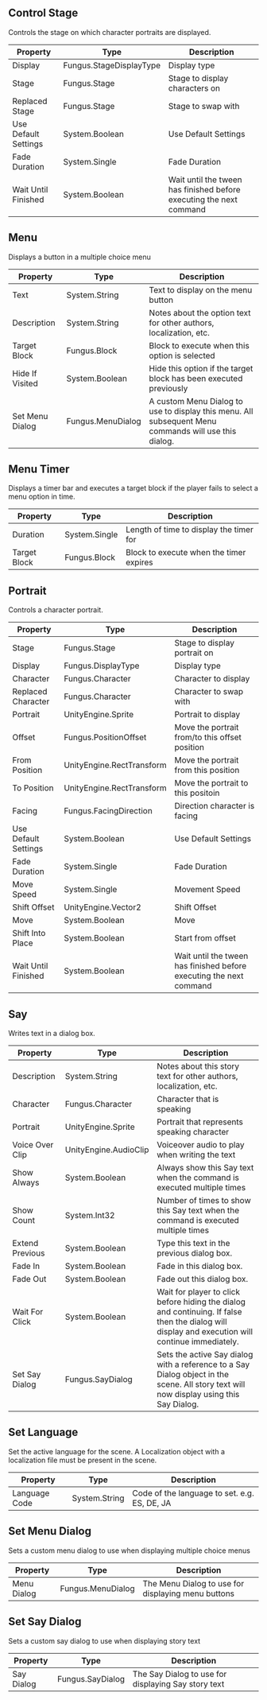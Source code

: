 ## Control Stage
Controls the stage on which character portraits are displayed.

Property | Type | Description
 --- | --- | ---
Display | Fungus.StageDisplayType | Display type
Stage | Fungus.Stage | Stage to display characters on
Replaced Stage | Fungus.Stage | Stage to swap with
Use Default Settings | System.Boolean | Use Default Settings
Fade Duration | System.Single | Fade Duration
Wait Until Finished | System.Boolean | Wait until the tween has finished before executing the next command

## Menu
Displays a button in a multiple choice menu

Property | Type | Description
 --- | --- | ---
Text | System.String | Text to display on the menu button
Description | System.String | Notes about the option text for other authors, localization, etc.
Target Block | Fungus.Block | Block to execute when this option is selected
Hide If Visited | System.Boolean | Hide this option if the target block has been executed previously
Set Menu Dialog | Fungus.MenuDialog | A custom Menu Dialog to use to display this menu. All subsequent Menu commands will use this dialog.

## Menu Timer
Displays a timer bar and executes a target block if the player fails to select a menu option in time.

Property | Type | Description
 --- | --- | ---
Duration | System.Single | Length of time to display the timer for
Target Block | Fungus.Block | Block to execute when the timer expires

## Portrait
Controls a character portrait. 

Property | Type | Description
 --- | --- | ---
Stage | Fungus.Stage | Stage to display portrait on
Display | Fungus.DisplayType | Display type
Character | Fungus.Character | Character to display
Replaced Character | Fungus.Character | Character to swap with
Portrait | UnityEngine.Sprite | Portrait to display
Offset | Fungus.PositionOffset | Move the portrait from/to this offset position
From Position | UnityEngine.RectTransform | Move the portrait from this position
To Position | UnityEngine.RectTransform | Move the portrait to this positoin
Facing | Fungus.FacingDirection | Direction character is facing
Use Default Settings | System.Boolean | Use Default Settings
Fade Duration | System.Single | Fade Duration
Move Speed | System.Single | Movement Speed
Shift Offset | UnityEngine.Vector2 | Shift Offset
Move | System.Boolean | Move
Shift Into Place | System.Boolean | Start from offset
Wait Until Finished | System.Boolean | Wait until the tween has finished before executing the next command

## Say
Writes text in a dialog box.

Property | Type | Description
 --- | --- | ---
Description | System.String | Notes about this story text for other authors, localization, etc.
Character | Fungus.Character | Character that is speaking
Portrait | UnityEngine.Sprite | Portrait that represents speaking character
Voice Over Clip | UnityEngine.AudioClip | Voiceover audio to play when writing the text
Show Always | System.Boolean | Always show this Say text when the command is executed multiple times
Show Count | System.Int32 | Number of times to show this Say text when the command is executed multiple times
Extend Previous | System.Boolean | Type this text in the previous dialog box.
Fade In | System.Boolean | Fade in this dialog box.
Fade Out | System.Boolean | Fade out this dialog box.
Wait For Click | System.Boolean | Wait for player to click before hiding the dialog and continuing. If false then the dialog will display and execution will continue immediately.
Set Say Dialog | Fungus.SayDialog | Sets the active Say dialog with a reference to a Say Dialog object in the scene. All story text will now display using this Say Dialog.

## Set Language
Set the active language for the scene. A Localization object with a localization file must be present in the scene.

Property | Type | Description
 --- | --- | ---
Language Code | System.String | Code of the language to set. e.g. ES, DE, JA

## Set Menu Dialog
Sets a custom menu dialog to use when displaying multiple choice menus

Property | Type | Description
 --- | --- | ---
Menu Dialog | Fungus.MenuDialog | The Menu Dialog to use for displaying menu buttons

## Set Say Dialog
Sets a custom say dialog to use when displaying story text

Property | Type | Description
 --- | --- | ---
Say Dialog | Fungus.SayDialog | The Say Dialog to use for displaying Say story text

